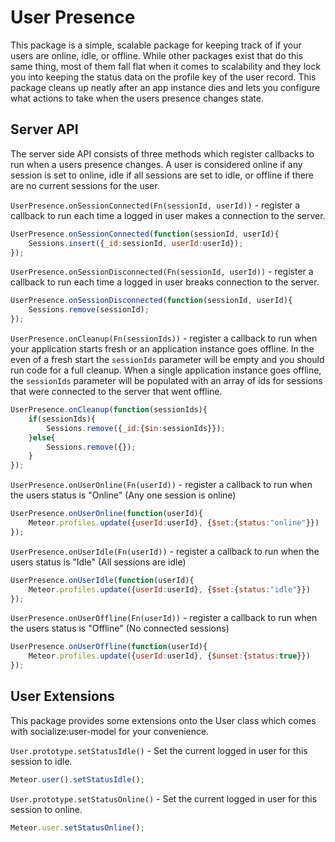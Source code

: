 # User Presence #

This package is a simple, scalable package for keeping track of if your users are online, idle, or offline. While other packages exist that do this same thing, most of them fall flat when it comes to scalability and they lock you into keeping the status data on the profile key of the user record. This package cleans up neatly after an app instance dies and lets you configure what actions to take when the users presence changes state.


## Server API ##

The server side API consists of three methods which register callbacks to run when a users presence changes. A user is considered online if any session is set to online, idle if all sessions are set to idle, or offline if there are no current sessions for the user.

`UserPresence.onSessionConnected(Fn(sessionId, userId))` - register a callback to run each time a logged in user makes a connection to the server.

```javascript
UserPresence.onSessionConnected(function(sessionId, userId){
    Sessions.insert({_id:sessionId, userId:userId});
});
```

`UserPresence.onSessionDisconnected(Fn(sessionId, userId))` - register a callback to run each time a logged in user breaks connection to the server.

```javascript
UserPresence.onSessionDisconnected(function(sessionId, userId){
    Sessions.remove(sessionId);
});
```

`UserPresence.onCleanup(Fn(sessionIds))` - register a callback to run when your application starts fresh or an application instance goes offline. In the even of a fresh start the `sessionIds` parameter will be empty and you should run code for a full cleanup. When a single application instance goes offline, the `sessionIds` parameter will be populated with an array of ids for sessions that were connected to the server that went offline.

```javascript
UserPresence.onCleanup(function(sessionIds){
    if(sessionIds){
        Sessions.remove({_id:{$in:sessionIds}});
    }else{
        Sessions.remove({});
    }
});
```

`UserPresence.onUserOnline(Fn(userId))` - register a callback to run when the users status is "Online" (Any one session is online)

```javascript
UserPresence.onUserOnline(function(userId){
    Meteor.profiles.update({userId:userId}, {$set:{status:"online"}})
});
```

`UserPresence.onUserIdle(Fn(userId))` - register a callback to run when the users status is "Idle" (All sessions are idle)

```javascript
UserPresence.onUserIdle(function(userId){
    Meteor.profiles.update({userId:userId}, {$set:{status:"idle"}})
});
```

`UserPresence.onUserOffline(Fn(userId))` - register a callback to run when the users status is "Offline" (No connected sessions)

```javascript
UserPresence.onUserOffline(function(userId){
    Meteor.profiles.update({userId:userId}, {$unset:{status:true}})
});
```

## User Extensions ##

This package provides some extensions onto the User class which comes with socialize:user-model for your convenience.

`User.prototype.setStatusIdle()` - Set the current logged in user for this session to idle.

```javascript
Meteor.user().setStatusIdle();
```

`User.prototype.setStatusOnline()` - Set the current logged in user for this session to online.

```javascript
Meteor.user.setStatusOnline();
```
